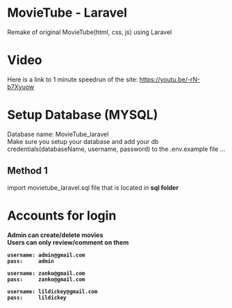 # MovieTube - Laravel

Remake of original MovieTube(html, css, js) using Laravel

# Video

Here is a link to 1 minute speedrun of the site: https://youtu.be/-rN-b7Xyuow

# Setup Database (MYSQL)

Database name: MovieTube_laravel
<br/>
Make sure you setup your database and add your db credentials(databaseName, username, password) to the .env.example file ...
<br/>

## Method 1
import movietube_laravel.sql file that is located in <b>sql<b/> folder

# Accounts for login

Admin can create/delete movies
<br/>
Users can only review/comment on them

    username: admin@gmail.com
    pass:     admin

    username: zanko@gmail.com  
    pass:     zanko@gmail.com

    username: lildickey@gmail.com
    pass:     lildickey